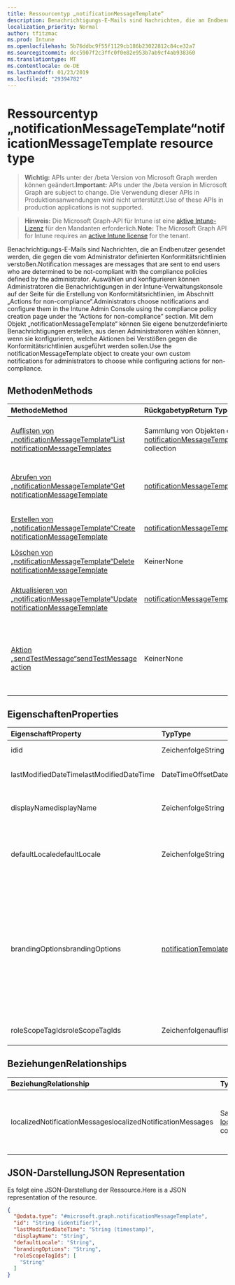 ```yaml
---
title: Ressourcentyp „notificationMessageTemplate“
description: Benachrichtigungs-E-Mails sind Nachrichten, die an Endbenutzer gesendet werden, die gegen die vom Administrator definierten Konformitätsrichtlinien verstoßen. Auswählen und konfigurieren können Administratoren die Benachrichtigungen in der Intune-Verwaltungskonsole auf der Seite für die Erstellung von Konformitätsrichtlinien, im Abschnitt „Actions for non-compliance“. Mit dem Objekt „notificationMessageTemplate“ können Sie eigene benutzerdefinierte Benachrichtigungen erstellen, aus denen Administratoren wählen können, wenn sie konfigurieren, welche Aktionen bei Verstößen gegen die Konformitätsrichtlinien ausgeführt werden sollen.
localization_priority: Normal
author: tfitzmac
ms.prod: Intune
ms.openlocfilehash: 5b76ddbc9f55f1129cb186b23022812c84ce32a7
ms.sourcegitcommit: dcc5907f2c3ffc0f0e82e953b7ab9cf4ab938360
ms.translationtype: MT
ms.contentlocale: de-DE
ms.lasthandoff: 01/23/2019
ms.locfileid: "29394782"
---
```

# <a name="notificationmessagetemplate-resource-type"></a><span data-ttu-id="1d29f-105">Ressourcentyp „notificationMessageTemplate“</span><span class="sxs-lookup"><span data-stu-id="1d29f-105">notificationMessageTemplate resource type</span></span>

> <span data-ttu-id="1d29f-106">**Wichtig:** APIs unter der /beta Version von Microsoft Graph werden können geändert.</span><span class="sxs-lookup"><span data-stu-id="1d29f-106">**Important:** APIs under the /beta version in Microsoft Graph are subject to change.</span></span> <span data-ttu-id="1d29f-107">Die Verwendung dieser APIs in Produktionsanwendungen wird nicht unterstützt.</span><span class="sxs-lookup"><span data-stu-id="1d29f-107">Use of these APIs in production applications is not supported.</span></span>

> <span data-ttu-id="1d29f-108">**Hinweis:** Die Microsoft Graph-API für Intune ist eine [aktive Intune-Lizenz](https://go.microsoft.com/fwlink/?linkid=839381) für den Mandanten erforderlich.</span><span class="sxs-lookup"><span data-stu-id="1d29f-108">**Note:** The Microsoft Graph API for Intune requires an [active Intune license](https://go.microsoft.com/fwlink/?linkid=839381) for the tenant.</span></span>

<span data-ttu-id="1d29f-109">Benachrichtigungs-E-Mails sind Nachrichten, die an Endbenutzer gesendet werden, die gegen die vom Administrator definierten Konformitätsrichtlinien verstoßen.</span><span class="sxs-lookup"><span data-stu-id="1d29f-109">Notification messages are messages that are sent to end users who are determined to be not-compliant with the compliance policies defined by the administrator.</span></span> <span data-ttu-id="1d29f-110">Auswählen und konfigurieren können Administratoren die Benachrichtigungen in der Intune-Verwaltungskonsole auf der Seite für die Erstellung von Konformitätsrichtlinien, im Abschnitt „Actions for non-compliance“.</span><span class="sxs-lookup"><span data-stu-id="1d29f-110">Administrators choose notifications and configure them in the Intune Admin Console using the compliance policy creation page under the “Actions for non-compliance” section.</span></span> <span data-ttu-id="1d29f-111">Mit dem Objekt „notificationMessageTemplate“ können Sie eigene benutzerdefinierte Benachrichtigungen erstellen, aus denen Administratoren wählen können, wenn sie konfigurieren, welche Aktionen bei Verstößen gegen die Konformitätsrichtlinien ausgeführt werden sollen.</span><span class="sxs-lookup"><span data-stu-id="1d29f-111">Use the notificationMessageTemplate object to create your own custom notifications for administrators to choose while configuring actions for non-compliance.</span></span>

## <a name="methods"></a><span data-ttu-id="1d29f-112">Methoden</span><span class="sxs-lookup"><span data-stu-id="1d29f-112">Methods</span></span>
|<span data-ttu-id="1d29f-113">Methode</span><span class="sxs-lookup"><span data-stu-id="1d29f-113">Method</span></span>|<span data-ttu-id="1d29f-114">Rückgabetyp</span><span class="sxs-lookup"><span data-stu-id="1d29f-114">Return Type</span></span>|<span data-ttu-id="1d29f-115">Beschreibung</span><span class="sxs-lookup"><span data-stu-id="1d29f-115">Description</span></span>|
|:---|:---|:---|
|[<span data-ttu-id="1d29f-116">Auflisten von „notificationMessageTemplate“</span><span class="sxs-lookup"><span data-stu-id="1d29f-116">List notificationMessageTemplates</span></span>](../api/intune-notification-notificationmessagetemplate-list.md)|<span data-ttu-id="1d29f-117">Sammlung von Objekten des Typs [notificationMessageTemplate](../resources/intune-notification-notificationmessagetemplate.md)</span><span class="sxs-lookup"><span data-stu-id="1d29f-117">[notificationMessageTemplate](../resources/intune-notification-notificationmessagetemplate.md) collection</span></span>|<span data-ttu-id="1d29f-118">Listet die Eigenschaften und Beziehungen von Objekten des Typs [notificationMessageTemplate](../resources/intune-notification-notificationmessagetemplate.md) auf.</span><span class="sxs-lookup"><span data-stu-id="1d29f-118">List properties and relationships of the [notificationMessageTemplate](../resources/intune-notification-notificationmessagetemplate.md) objects.</span></span>|
|[<span data-ttu-id="1d29f-119">Abrufen von „notificationMessageTemplate“</span><span class="sxs-lookup"><span data-stu-id="1d29f-119">Get notificationMessageTemplate</span></span>](../api/intune-notification-notificationmessagetemplate-get.md)|[<span data-ttu-id="1d29f-120">notificationMessageTemplate</span><span class="sxs-lookup"><span data-stu-id="1d29f-120">notificationMessageTemplate</span></span>](../resources/intune-notification-notificationmessagetemplate.md)|<span data-ttu-id="1d29f-121">Liest die Eigenschaften und Beziehungen von Objekten des Typs [notificationMessageTemplate](../resources/intune-notification-notificationmessagetemplate.md).</span><span class="sxs-lookup"><span data-stu-id="1d29f-121">Read properties and relationships of the [notificationMessageTemplate](../resources/intune-notification-notificationmessagetemplate.md) object.</span></span>|
|[<span data-ttu-id="1d29f-122">Erstellen von „notificationMessageTemplate“</span><span class="sxs-lookup"><span data-stu-id="1d29f-122">Create notificationMessageTemplate</span></span>](../api/intune-notification-notificationmessagetemplate-create.md)|[<span data-ttu-id="1d29f-123">notificationMessageTemplate</span><span class="sxs-lookup"><span data-stu-id="1d29f-123">notificationMessageTemplate</span></span>](../resources/intune-notification-notificationmessagetemplate.md)|<span data-ttu-id="1d29f-124">Erstellt neue Objekte des Typs [notificationMessageTemplate](../resources/intune-notification-notificationmessagetemplate.md).</span><span class="sxs-lookup"><span data-stu-id="1d29f-124">Create a new [notificationMessageTemplate](../resources/intune-notification-notificationmessagetemplate.md) object.</span></span>|
|[<span data-ttu-id="1d29f-125">Löschen von „notificationMessageTemplate“</span><span class="sxs-lookup"><span data-stu-id="1d29f-125">Delete notificationMessageTemplate</span></span>](../api/intune-notification-notificationmessagetemplate-delete.md)|<span data-ttu-id="1d29f-126">Keiner</span><span class="sxs-lookup"><span data-stu-id="1d29f-126">None</span></span>|<span data-ttu-id="1d29f-127">Löscht Objekte des Typs [notificationMessageTemplate](../resources/intune-notification-notificationmessagetemplate.md).</span><span class="sxs-lookup"><span data-stu-id="1d29f-127">Deletes a [notificationMessageTemplate](../resources/intune-notification-notificationmessagetemplate.md).</span></span>|
|[<span data-ttu-id="1d29f-128">Aktualisieren von „notificationMessageTemplate“</span><span class="sxs-lookup"><span data-stu-id="1d29f-128">Update notificationMessageTemplate</span></span>](../api/intune-notification-notificationmessagetemplate-update.md)|[<span data-ttu-id="1d29f-129">notificationMessageTemplate</span><span class="sxs-lookup"><span data-stu-id="1d29f-129">notificationMessageTemplate</span></span>](../resources/intune-notification-notificationmessagetemplate.md)|<span data-ttu-id="1d29f-130">Aktualisiert die Eigenschaften von Objekten des Typs [notificationMessageTemplate](../resources/intune-notification-notificationmessagetemplate.md).</span><span class="sxs-lookup"><span data-stu-id="1d29f-130">Update the properties of a [notificationMessageTemplate](../resources/intune-notification-notificationmessagetemplate.md) object.</span></span>|
|[<span data-ttu-id="1d29f-131">Aktion „sendTestMessage“</span><span class="sxs-lookup"><span data-stu-id="1d29f-131">sendTestMessage action</span></span>](../api/intune-notification-notificationmessagetemplate-sendtestmessage.md)|<span data-ttu-id="1d29f-132">Keiner</span><span class="sxs-lookup"><span data-stu-id="1d29f-132">None</span></span>|<span data-ttu-id="1d29f-133">Sendet eine Testnachricht unter Verwendung des für das Standardgebietsschema festgelegten Objekts des Typs „notificationMessageTemplate“.</span><span class="sxs-lookup"><span data-stu-id="1d29f-133">Sends test message using the specified notificationMessageTemplate in the default locale</span></span>|

## <a name="properties"></a><span data-ttu-id="1d29f-134">Eigenschaften</span><span class="sxs-lookup"><span data-stu-id="1d29f-134">Properties</span></span>
|<span data-ttu-id="1d29f-135">Eigenschaft</span><span class="sxs-lookup"><span data-stu-id="1d29f-135">Property</span></span>|<span data-ttu-id="1d29f-136">Typ</span><span class="sxs-lookup"><span data-stu-id="1d29f-136">Type</span></span>|<span data-ttu-id="1d29f-137">Beschreibung</span><span class="sxs-lookup"><span data-stu-id="1d29f-137">Description</span></span>|
|:---|:---|:---|
|<span data-ttu-id="1d29f-138">id</span><span class="sxs-lookup"><span data-stu-id="1d29f-138">id</span></span>|<span data-ttu-id="1d29f-139">Zeichenfolge</span><span class="sxs-lookup"><span data-stu-id="1d29f-139">String</span></span>|<span data-ttu-id="1d29f-140">Schlüssel der Entität</span><span class="sxs-lookup"><span data-stu-id="1d29f-140">Key of the entity.</span></span>|
|<span data-ttu-id="1d29f-141">lastModifiedDateTime</span><span class="sxs-lookup"><span data-stu-id="1d29f-141">lastModifiedDateTime</span></span>|<span data-ttu-id="1d29f-142">DateTimeOffset</span><span class="sxs-lookup"><span data-stu-id="1d29f-142">DateTimeOffset</span></span>|<span data-ttu-id="1d29f-143">Datum und Uhrzeit der letzten Änderung des Objekts.</span><span class="sxs-lookup"><span data-stu-id="1d29f-143">DateTime the object was last modified.</span></span>|
|<span data-ttu-id="1d29f-144">displayName</span><span class="sxs-lookup"><span data-stu-id="1d29f-144">displayName</span></span>|<span data-ttu-id="1d29f-145">Zeichenfolge</span><span class="sxs-lookup"><span data-stu-id="1d29f-145">String</span></span>|<span data-ttu-id="1d29f-146">Anzeigename für die Benachrichtigungs-E-Mail-Vorlage</span><span class="sxs-lookup"><span data-stu-id="1d29f-146">Display name for the Notification Message Template.</span></span>|
|<span data-ttu-id="1d29f-147">defaultLocale</span><span class="sxs-lookup"><span data-stu-id="1d29f-147">defaultLocale</span></span>|<span data-ttu-id="1d29f-148">Zeichenfolge</span><span class="sxs-lookup"><span data-stu-id="1d29f-148">String</span></span>|<span data-ttu-id="1d29f-149">Standardgebietsschema, das verwendet wird, wenn das angeforderte Gebietsschema nicht verfügbar ist</span><span class="sxs-lookup"><span data-stu-id="1d29f-149">The default locale to fallback onto when the requested locale is not available.</span></span>|
|<span data-ttu-id="1d29f-150">brandingOptions</span><span class="sxs-lookup"><span data-stu-id="1d29f-150">brandingOptions</span></span>|[<span data-ttu-id="1d29f-151">notificationTemplateBrandingOptions</span><span class="sxs-lookup"><span data-stu-id="1d29f-151">notificationTemplateBrandingOptions</span></span>](../resources/intune-notification-notificationtemplatebrandingoptions.md)|<span data-ttu-id="1d29f-152">Optionen für das Branding der Nachrichtenvorlage.</span><span class="sxs-lookup"><span data-stu-id="1d29f-152">The Message Template Branding Options.</span></span> <span data-ttu-id="1d29f-153">Das Branding wird in der Intune-Verwaltungskonsole definiert.</span><span class="sxs-lookup"><span data-stu-id="1d29f-153">Branding is defined in the Intune Admin Console.</span></span> <span data-ttu-id="1d29f-154">Mögliche Werte sind: `none`, `includeCompanyLogo`, `includeCompanyName` und `includeContactInformation`.</span><span class="sxs-lookup"><span data-stu-id="1d29f-154">Possible values are: `none`, `includeCompanyLogo`, `includeCompanyName`, `includeContactInformation`.</span></span>|
|<span data-ttu-id="1d29f-155">roleScopeTagIds</span><span class="sxs-lookup"><span data-stu-id="1d29f-155">roleScopeTagIds</span></span>|<span data-ttu-id="1d29f-156">Zeichenfolgenauflistung</span><span class="sxs-lookup"><span data-stu-id="1d29f-156">String collection</span></span>|<span data-ttu-id="1d29f-157">Liste der Bereich Tags für diese Instanz der Entität.</span><span class="sxs-lookup"><span data-stu-id="1d29f-157">List of Scope Tags for this Entity instance.</span></span>|

## <a name="relationships"></a><span data-ttu-id="1d29f-158">Beziehungen</span><span class="sxs-lookup"><span data-stu-id="1d29f-158">Relationships</span></span>
|<span data-ttu-id="1d29f-159">Beziehung</span><span class="sxs-lookup"><span data-stu-id="1d29f-159">Relationship</span></span>|<span data-ttu-id="1d29f-160">Typ</span><span class="sxs-lookup"><span data-stu-id="1d29f-160">Type</span></span>|<span data-ttu-id="1d29f-161">Beschreibung</span><span class="sxs-lookup"><span data-stu-id="1d29f-161">Description</span></span>|
|:---|:---|:---|
|<span data-ttu-id="1d29f-162">localizedNotificationMessages</span><span class="sxs-lookup"><span data-stu-id="1d29f-162">localizedNotificationMessages</span></span>|<span data-ttu-id="1d29f-163">Sammlung von Objekten des Typs [localizedNotificationMessages](../resources/intune-notification-localizednotificationmessage.md)</span><span class="sxs-lookup"><span data-stu-id="1d29f-163">[localizedNotificationMessage](../resources/intune-notification-localizednotificationmessage.md) collection</span></span>|<span data-ttu-id="1d29f-164">Liste der lokalisierten Nachrichten für die Benachrichtigungs-E-Mail-Vorlage</span><span class="sxs-lookup"><span data-stu-id="1d29f-164">The list of localized messages for this Notification Message Template.</span></span>|

## <a name="json-representation"></a><span data-ttu-id="1d29f-165">JSON-Darstellung</span><span class="sxs-lookup"><span data-stu-id="1d29f-165">JSON Representation</span></span>
<span data-ttu-id="1d29f-166">Es folgt eine JSON-Darstellung der Ressource.</span><span class="sxs-lookup"><span data-stu-id="1d29f-166">Here is a JSON representation of the resource.</span></span>
<!-- {
  "blockType": "resource",
  "keyProperty": "id",
  "@odata.type": "microsoft.graph.notificationMessageTemplate"
}
-->
``` json
{
  "@odata.type": "#microsoft.graph.notificationMessageTemplate",
  "id": "String (identifier)",
  "lastModifiedDateTime": "String (timestamp)",
  "displayName": "String",
  "defaultLocale": "String",
  "brandingOptions": "String",
  "roleScopeTagIds": [
    "String"
  ]
}
```




